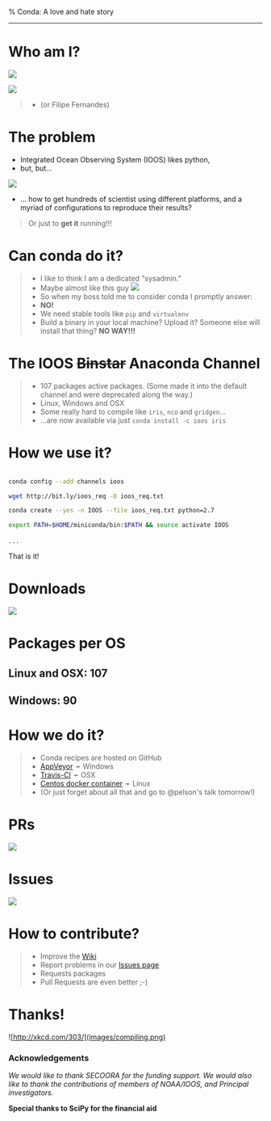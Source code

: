 % Conda: A love and hate story

---

# Who am I?

![](images/twitter.png)

![](images/github.png)

> - (or Filipe Fernandes)

# The problem

- Integrated Ocean Observing System (IOOS) likes python,
- but, but...

![](images/io_0002s_0003_layer10copy3_med.jpg)

- ... how to get hundreds of scientist using different platforms, and a myriad of configurations to reproduce their results?

> Or just to **get it** running!!!

# Can conda do it?

> - I like to think I am a dedicated "sysadmin."
> - Maybe almost like this guy ![](images/devotion_to_duty.png)
> - So when my boss told me to consider conda I promptly answer:
> - **NO!**
> - We need stable tools like `pip` and `virtualenv`
> - Build a binary in your local machine?  Upload it?  Someone else will install that thing?  **NO WAY!!!**

# The IOOS ~~Binstar~~ Anaconda Channel

> - 107 packages active packages.  (Some made it into the default channel and were deprecated along the way.)
> - Linux, Windows and OSX
> - Some really hard to compile like `iris`, `nco` and `gridgen`...
> - ...are now available via just `conda install -c ioos iris`


# How we use it?

```bash

conda config --add channels ioos

wget http://bit.ly/ioos_req -O ioos_req.txt

conda create --yes -n IOOS --file ioos_req.txt python=2.7

export PATH=$HOME/miniconda/bin:$PATH && source activate IOOS
```

. . .

That is it!



# Downloads

![](images/downloads.svg)

# Packages per OS

## Linux and OSX: 107
## Windows: 90

# How we do it?

> - Conda recipes are hosted on GitHub
> - [AppVeyor](http://www.appveyor.com/) &#10139; Windows
> - [Travis-CI](https://travis-ci.org/) &#10139; OSX
> - [Centos docker container](https://registry.hub.docker.com/u/ocefpaf/centos64-conda-obvious-ci/) &#10139; Linux
> - (Or just forget about all that and go to @pelson's talk tomorrow!) 

# PRs

![](images/github_pr.png)

# Issues

![](images/github_issues.png)


# How to contribute?

> - Improve the [Wiki](https://github.com/ioos/conda-recipes/wiki)
> - Report problems in our [Issues page](https://github.com/ioos/conda-recipes/issues)
> - Requests packages
> - Pull Requests are even better ;-)

# Thanks!

![http://xkcd.com/303/](images/compiling.png)

### Acknowledgements

*We would like to thank SECOORA for the funding support. We  would also like to thank the contributions of members of NOAA/IOOS, and Principal investigators.*

**Special thanks to SciPy for the financial aid**
